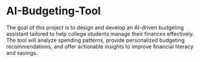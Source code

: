 # AI-Budgeting-Tool
The goal of this project is to design and develop an AI-driven budgeting assistant tailored to help college students manage their finances effectively. The tool will analyze spending patterns, provide personalized budgeting recommendations, and offer actionable insights to improve financial literacy and savings.
